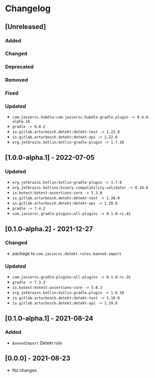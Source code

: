 # Changelog

## [Unreleased]

### Added

### Changed

### Deprecated

### Removed

### Fixed

### Updated

- `com.javiersc.hubdle:com.javiersc.hubdle.gradle.plugin -> 0.4.0-alpha.16`
- `gradle -> 8.0.2`
- `io.gitlab.arturbosch.detekt:detekt-test -> 1.22.0`
- `io.gitlab.arturbosch.detekt:detekt-api -> 1.22.0`
- `org.jetbrains.kotlin:kotlin-gradle-plugin -> 1.7.10`

## [1.0.0-alpha.1] - 2022-07-05

### Updated

- `org.jetbrains.kotlin:kotlin-gradle-plugin -> 1.7.0`
- `org.jetbrains.kotlinx:binary-compatibility-validator -> 0.10.0`
- `io.kotest:kotest-assertions-core -> 5.3.0`
- `io.gitlab.arturbosch.detekt:detekt-test -> 1.20.0`
- `io.gitlab.arturbosch.detekt:detekt-api -> 1.20.0`
- `gradle -> 7.4.2`
- `com.javiersc.gradle-plugins:all-plugins -> 0.1.0-rc.42`

## [0.1.0-alpha.2] - 2021-12-27

### Changed

- package to `com.javiersc.detekt.rules.banned.import`

### Updated

- `com.javiersc.gradle-plugins:all-plugins -> 0.1.0-rc.35`
- `gradle -> 7.3.3`
- `io.kotest:kotest-assertions-core -> 5.0.3`
- `org.jetbrains.kotlin:kotlin-gradle-plugin -> 1.6.10`
- `io.gitlab.arturbosch.detekt:detekt-test -> 1.19.0`
- `io.gitlab.arturbosch.detekt:detekt-api -> 1.19.0`

## [0.1.0-alpha.1] - 2021-08-24

### Added

- `BannedImport` Detekt rule

## [0.0.0] - 2021-08-23

- No changes
